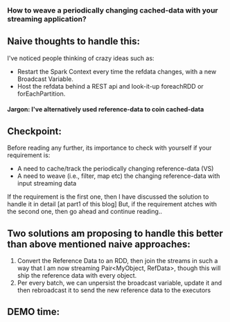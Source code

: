 

### How to weave a periodically changing cached-data with your streaming application?

## Naive thoughts to handle this:
I've noticed people thinking of crazy ideas such as:
- Restart the Spark Context every time the refdata changes, with a new Broadcast Variable.
- Host the refdata behind a REST api and look-it-up foreachRDD or forEachPartition.

#### Jargon: I've alternatively used reference-data to coin cached-data

## Checkpoint:
Before reading any further, its importance to check with yourself if your requirement is:
- A need to cache/track the periodically changing reference-data (VS)
- A need to weave (i.e., filter, map etc) the changing reference-data with input streaming data

If the requirement is the first one, then I have discussed the solution to handle it in detail [at part1 of this blog]
But, if the requirement atches with the second one, then go ahead and continue reading..

## Two solutions am proposing to handle this better than above mentioned naive approaches:
1. Convert the Reference Data to an RDD, then join the streams in such a way that I am now streaming Pair<MyObject, RefData>, though this will ship the reference data with every object.
2. Per every batch, we can unpersist the broadcast variable, update it and then rebroadcast it to send the new reference data to the executors

## DEMO time:
